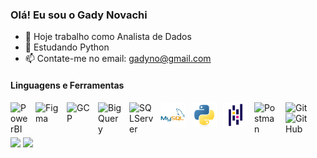 ### Olá! Eu sou o Gady Novachi


- 🔭 Hoje trabalho como Analista de Dados
- 🌱 Estudando Python
- 📫 Contate-me no email: gadyno@gmail.com
  

#### Linguagens e Ferramentas
<!---
![PowerBI](https://img.shields.io/badge/-PowerBI-05122A?style=flat&logo=powerbi)
![Figma](https://img.shields.io/badge/-Figma-05122A?style=flat&logo=figma)
![GCP](https://img.shields.io/badge/-GCP-05122A?style=flat&logo=googlecloud)
![MySQL](https://img.shields.io/badge/-MySQL-05122A?style=flat&logo=mysql)
![Python](https://img.shields.io/badge/-Python-05122A?style=flat&logo=python)
![Postman](https://img.shields.io/badge/-Postman-05122A?style=flat&logo=postman)
![Pandas](https://img.shields.io/badge/-Pandas-05122A?style=flat&logo=pandas)
![Git](https://img.shields.io/badge/-Git-05122A?style=flat&logo=git).
![Github](https://img.shields.io/badge/-Github-05122A?style=flat&logo=github)
--->
<img align="left" alt="PowerBI" width="30px" style="padding-right:10px;" src="https://raw.githubusercontent.com/microsoft/PowerBI-Icons/main/SVG/Power-BI.svg"/>
<img align="left" alt="Figma" width="40px" style="padding-right:10px;" src="https://www.vectorlogo.zone/logos/figma/figma-icon.svg" />
<img align="left" alt="GCP" width="40px" style="padding-right:10px;" src="https://www.vectorlogo.zone/logos/google_cloud/google_cloud-icon.svg" />
<img align="left" alt="BigQuery" width="40px" style="padding-right:10px;" src="https://github.com/gadyno/ProjetoGit/blob/main/icons/bigquery.svg" />
<img align="left" alt="SQLServer" width="40px" style="padding-right:10px;" src= "https://www.svgrepo.com/show/303229/microsoft-sql-server-logo.svg" />
<img align="left" alt="MySQL" width="40px" style="padding-right:10px;" src="https://raw.githubusercontent.com/devicons/devicon/master/icons/mysql/mysql-original-wordmark.svg" />
<img align="left" alt="Python" width="40px" style="padding-right:10px;" src="https://raw.githubusercontent.com/devicons/devicon/master/icons/python/python-original.svg" />
<img align="left" alt="Pandas" width="40px" style="padding-right:10px;" src="https://raw.githubusercontent.com/devicons/devicon/2ae2a900d2f041da66e950e4d48052658d850630/icons/pandas/pandas-original.svg" />
<img align="left" alt="Postman" width="40px" style="padding-right:10px;" src="https://www.vectorlogo.zone/logos/getpostman/getpostman-icon.svg" alt="postman" />
<img align="left" alt="Git" width="40px" style="padding-right:10px;" src="https://cdn.jsdelivr.net/gh/devicons/devicon/icons/git/git-original.svg" />
<img align="left" alt="GitHub" width="40px" style="padding-right:10px;" src="https://cdn.jsdelivr.net/gh/devicons/devicon/icons/github/github-original.svg" />
<br />

#
<div> 
  <a href = "mailto:gadyno@gmail.com"><img src="https://img.shields.io/badge/Gmail-D14836?style=for-the-badge&logo=gmail&logoColor=white" target="_blank"></a>
  <a href="https://www.linkedin.com/in/gady-novachi/" target="_blank"><img src="https://img.shields.io/badge/-LinkedIn-%230077B5?style=for-the-badge&logo=linkedin&logoColor=white" target="_blank"></a> 
</div>

